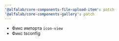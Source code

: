 ```yaml
---
'@alfalab/core-components-file-upload-item': patch
'@alfalab/core-components-gallery': patch
---
```


-   Фикс импорта `icon-view`
-   Фикс tsconfig
